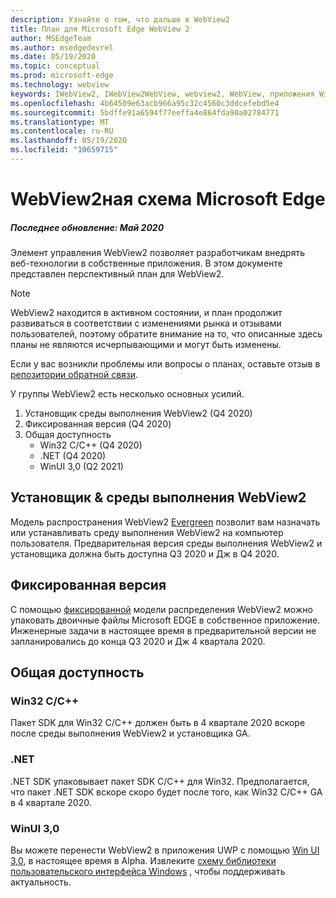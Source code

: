 ```yaml
---
description: Узнайте о том, что дальше в WebView2
title: План для Microsoft Edge WebView 2
author: MSEdgeTeam
ms.author: msedgedevrel
ms.date: 05/19/2020
ms.topic: conceptual
ms.prod: microsoft-edge
ms.technology: webview
keywords: IWebView2, IWebView2WebView, webview2, WebView, приложения Win32, Win32, EDGE, ICoreWebView2, ICoreWebView2Host, элемент управления "веб-браузер", HTML Edge
ms.openlocfilehash: 4b64509e63acb966a95c32c4560c3ddcefebd5e4
ms.sourcegitcommit: 5bdffe91a6594f77eeffa4e864fda90a02784771
ms.translationtype: MT
ms.contentlocale: ru-RU
ms.lasthandoff: 05/19/2020
ms.locfileid: "10659715"
---
```

# WebView2ная схема Microsoft Edge

##### Последнее обновление: Май 2020

Элемент управления WebView2 позволяет разработчикам внедрять веб-технологии в собственные приложения. В этом документе представлен перспективный план для WebView2. 

> [!NOTE]
> WebView2 находится в активном состоянии, и план продолжит развиваться в соответствии с изменениями рынка и отзывами пользователей, поэтому обратите внимание на то, что описанные здесь планы не являются исчерпывающими и могут быть изменены. 

Если у вас возникли проблемы или вопросы о планах, оставьте отзыв в [репозитории обратной связи](https://github.com/MicrosoftEdge/WebViewFeedback).

У группы WebView2 есть несколько основных усилий.

1.  Установщик среды выполнения WebView2 (Q4 2020)
2.  Фиксированная версия (Q4 2020)
3.  Общая доступность 
    *   Win32 C/C++ (Q4 2020)
    *   .NET (Q4 2020)
    *   WinUI 3,0 (Q2 2021)

## Установщик & среды выполнения WebView2

Модель распространения WebView2 [Evergreen](./concepts/distribution.md#microsoft-edge-webview2-runtime) позволит вам назначать или устанавливать среду выполнения WebView2 на компьютер пользователя. Предварительная версия среды выполнения WebView2 и установщика должна быть доступна Q3 2020 и Дж в Q4 2020.

## Фиксированная версия

С помощью [фиксированной](./concepts/distribution.md#roadmap) модели распределения WebView2 можно упаковать двоичные файлы Microsoft EDGE в собственное приложение. Инженерные задачи в настоящее время в предварительной версии не запланировались до конца Q3 2020 и Дж 4 квартала 2020.

## Общая доступность 

### Win32 C/C++

Пакет SDK для Win32 C/C++ должен быть в 4 квартале 2020 вскоре после среды выполнения WebView2 и установщика GA.

### .NET

.NET SDK упаковывает пакет SDK C/C++ для Win32. Предполагается, что пакет .NET SDK вскоре скоро будет после того, как Win32 C/C++ GA в 4 квартале 2020.

### WinUI 3,0

Вы можете перенести WebView2 в приложения UWP с помощью [Win UI 3,0](/uwp/toolkits/winui3/), в настоящее время в Alpha. Извлеките [схему библиотеки пользовательского интерфейса Windows](https://github.com/microsoft/microsoft-ui-xaml/blob/master/docs/roadmap.md) , чтобы поддерживать актуальность.  
